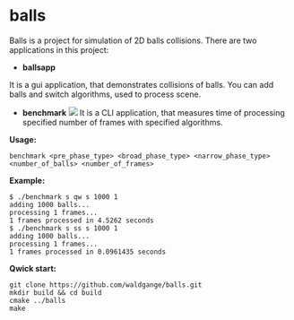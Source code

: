# balls
Balls is a project for simulation of 2D balls collisions. There are two applications in this project:
* **ballsapp**

It is a gui application, that demonstrates collisions of balls. You can add balls and switch algorithms, used to process scene.
* **benchmark**
![](/repository/static/balls-screen.png?raw=true)
It is a CLI application, that measures time of processing specified number of frames with specified algorithms.

**Usage:**
```
benchmark <pre_phase_type> <broad_phase_type> <narrow_phase_type> <number_of_balls> <number_of_frames>
```
**Example:**
```
$ ./benchmark s qw s 1000 1
adding 1000 balls...
processing 1 frames...
1 frames processed in 4.5262 seconds
$ ./benchmark s ss s 1000 1
adding 1000 balls...
processing 1 frames...
1 frames processed in 0.0961435 seconds
```

**Qwick start:**
```
git clone https://github.com/waldgange/balls.git
mkdir build && cd build
cmake ../balls
make
```
